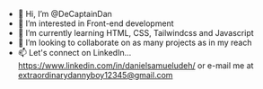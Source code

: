 - 👋 Hi, I’m @DeCaptainDan
- 👀 I’m interested in Front-end development
- 🌱 I’m currently learning HTML, CSS, Tailwindcss and Javascript
- 💞️ I’m looking to collaborate on as many projects as in my reach
- 📫 Let's connect on LinkedIn... https://www.linkedin.com/in/danielsamueludeh/ or e-mail me at extraordinarydannyboy12345@gmail.com

<!---
DeCaptainDan/DeCaptainDan is a ✨ special ✨ repository because its `README.md` (this file) appears on your GitHub profile.
You can click the Preview link to take a look at your changes.
--->
